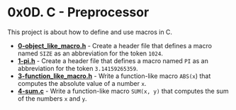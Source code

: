 # 0x0D. C - Preprocessor
This project is about how to define and use macros in C. 

* **[0-object_like_macro.h](./0-object_like_macro.h)** - Create a header file that defines a macro named `SIZE` as an abbreviation for the token `1024`.
* **[1-pi.h](./1-pi.h)** - Create a header file that defines a macro named `PI` as an abbreviation for the token `3.14159265359`.
* **[3-function_like_macro.h](./3-function_like_macro.h)** - Write a function-like macro `ABS(x`) that computes the absolute value of a number `x`.
* **[4-sum.c](./4-sum.c)** - Write a function-like macro `SUM(x, y)` that computes the sum of the numbers `x` and `y`.
